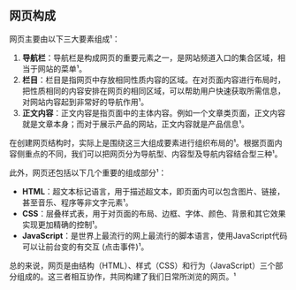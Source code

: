 ## 网页构成

网页主要由以下三大要素组成¹：

1. **导航栏**：导航栏是构成网页的重要元素之一，是网站频道入口的集合区域，相当于网站的菜单¹。
2. **栏目**：栏目是指网页中存放相同性质内容的区域。在对页面内容进行布局时，把性质相同的内容安排在网页的相同区域，可以帮助用户快速获取所需信息，对网站内容起到非常好的导航作用¹。
3. **正文内容**：正文内容是指页面中的主体内容。例如一个文章类页面，正文内容就是文章本身；而对于展示产品的网站，正文内容就是产品信息¹。

在创建网页结构时，实际上是围绕这三大组成要素进行组织布局的¹。根据页面内容侧重点的不同，我们可以把网页分为导航型、内容型及导航内容结合型三种¹。

此外，网页还包括以下几个重要的组成部分¹：

- **HTML**：超文本标记语言，用于描述超文本，即页面内可以包含图片、链接，甚至音乐、程序等非文字元素¹。
- **CSS**：层叠样式表，用于对页面的布局、边框、字体、颜色、背景和其它效果实现更加精确的控制¹。
- **JavaScript**：是世界上最流行的网上最流行的脚本语言，使用JavaScript代码可以让前台变的有交互 (点击事件)¹。

总的来说，网页是由结构（HTML）、样式（CSS）和行为（JavaScript）三个部分组成的。这三者相互协作，共同构建了我们日常所浏览的网页。¹
